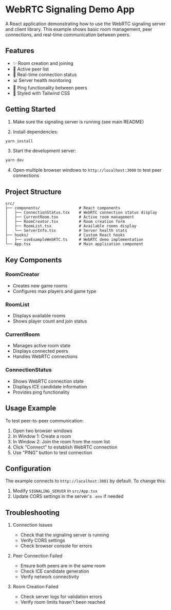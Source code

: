 # WebRTC Signaling Demo App

A React application demonstrating how to use the WebRTC signaling server and client library. This example shows basic room management, peer connections, and real-time communication between peers.

## Features

- ✨ Room creation and joining
- 👥 Active peer list
- 🔄 Real-time connection status
- 📊 Server health monitoring
- 🎯 Ping functionality between peers
- 💅 Styled with Tailwind CSS

## Getting Started

1. Make sure the signaling server is running (see main README)

2. Install dependencies:

```bash
yarn install
```

3. Start the development server:

```bash
yarn dev
```

4. Open multiple browser windows to `http://localhost:3000` to test peer connections

## Project Structure

```
src/
├── components/                 # React components
│   ├── ConnectionStatus.tsx    # WebRTC connection status display
│   ├── CurrentRoom.tsx         # Active room management
│   ├── RoomCreator.tsx         # Room creation form
│   ├── RoomList.tsx            # Available rooms display
│   └── ServerInfo.tsx          # Server health stats
├── hooks/                      # Custom React hooks
│   ├── useExampleWebRTC.ts     # WebRTC demo implementation
└── App.tsx                     # Main application component
```

## Key Components

### RoomCreator

- Creates new game rooms
- Configures max players and game type

### RoomList

- Displays available rooms
- Shows player count and join status

### CurrentRoom

- Manages active room state
- Displays connected peers
- Handles WebRTC connections

### ConnectionStatus

- Shows WebRTC connection state
- Displays ICE candidate information
- Provides ping functionality

## Usage Example

To test peer-to-peer communication:

1. Open two browser windows
2. In Window 1: Create a room
3. In Window 2: Join the room from the room list
4. Click "Connect" to establish WebRTC connection
5. Use "PING" button to test connection

## Configuration

The example connects to `http://localhost:3001` by default. To change this:

1. Modify `SIGNALING_SERVER` in `src/App.tsx`
2. Update CORS settings in the server's `.env` if needed

## Troubleshooting

1. Connection Issues

   - Check that the signaling server is running
   - Verify CORS settings
   - Check browser console for errors

2. Peer Connection Failed

   - Ensure both peers are in the same room
   - Check ICE candidate generation
   - Verify network connectivity

3. Room Creation Failed
   - Check server logs for validation errors
   - Verify room limits haven't been reached
